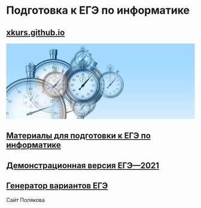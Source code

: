 # Подготовка к ЕГЭ по информатике

## [xkurs.github.io](https://xkurs.github.io/)  

![KEGE](img/time-g28ecd4d16_1920-1024x410.jpg "KEGE")

## [Материалы для подготовки к ЕГЭ по информатике](https://github.com/xkurs/KEGE/)

## [Демонстрационная версия ЕГЭ—2021](https://nbviewer.org/github/xkurs/KEGE/blob/master/KEGE2021/KEGE2021.ipynb)

## [Генератор вариантов ЕГЭ](https://kpolyakov.spb.ru/school/ege/generate.htm)

Сайт Полякова
